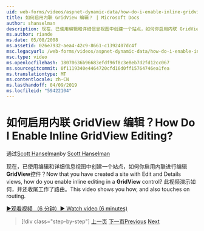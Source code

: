 ```yaml
---
uid: web-forms/videos/aspnet-dynamic-data/how-do-i-enable-inline-gridview-editing
title: 如何启用内联 GridView 编辑？ | Microsoft Docs
author: shanselman
description: 现在，已使用编辑和详细信息视图中创建一个站点，如何你启用内联 GridView 控件中编辑？ 此视频演示了如何操作，以及 touc...
ms.author: riande
ms.date: 05/08/2008
ms.assetid: 026e7932-aea4-42c9-8661-c1392407dc4f
msc.legacyurl: /web-forms/videos/aspnet-dynamic-data/how-do-i-enable-inline-gridview-editing
msc.type: video
ms.openlocfilehash: 18070636b96683efdf96f8c3e8eb7d2fd12cc067
ms.sourcegitcommit: 0f1119340e4464720cfd16d0ff15764746ea1fea
ms.translationtype: MT
ms.contentlocale: zh-CN
ms.lasthandoff: 04/09/2019
ms.locfileid: "59422104"
---
```

# <a name="how-do-i-enable-inline-gridview-editing"></a><span data-ttu-id="8d620-105">如何启用内联 GridView 编辑？</span><span class="sxs-lookup"><span data-stu-id="8d620-105">How Do I Enable Inline GridView Editing?</span></span>

<span data-ttu-id="8d620-106">通过[Scott Hanselman](https://github.com/shanselman)</span><span class="sxs-lookup"><span data-stu-id="8d620-106">by [Scott Hanselman](https://github.com/shanselman)</span></span>

<span data-ttu-id="8d620-107">现在，已使用编辑和详细信息视图中创建一个站点，如何你启用内联进行编辑**GridView**控件？</span><span class="sxs-lookup"><span data-stu-id="8d620-107">Now that you have created a site with Edit and Details views, how do you enable inline editing in a **GridView** control?</span></span> <span data-ttu-id="8d620-108">此视频演示如何，并还收尾工作了路由。</span><span class="sxs-lookup"><span data-stu-id="8d620-108">This video shows you how, and also touches on routing.</span></span>

[<span data-ttu-id="8d620-109">&#9654;观看视频 （6 分钟）</span><span class="sxs-lookup"><span data-stu-id="8d620-109">&#9654; Watch video (6 minutes)</span></span>](https://channel9.msdn.com/Blogs/ASP-NET-Site-Videos/how-do-i-enable-inline-gridview-editing)

> [!div class="step-by-step"]
> <span data-ttu-id="8d620-110">[上一页](your-first-scaffold-and-what-is-dynamic-data.md)
> [下一页](how-do-i-change-how-my-fields-render.md)</span><span class="sxs-lookup"><span data-stu-id="8d620-110">[Previous](your-first-scaffold-and-what-is-dynamic-data.md)
[Next](how-do-i-change-how-my-fields-render.md)</span></span>
